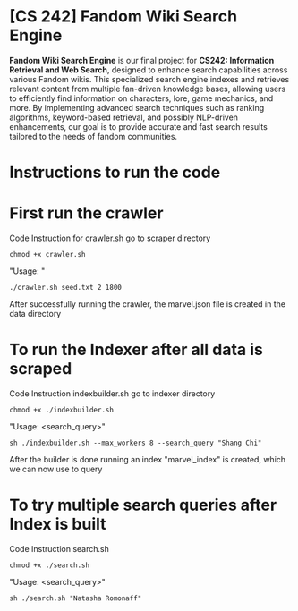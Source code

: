 # [CS 242] Fandom Wiki Search Engine
**Fandom Wiki Search Engine** is our final project for **CS242: Information Retrieval and Web Search**, designed to enhance search capabilities across various Fandom wikis. This specialized search engine indexes and retrieves relevant content from multiple fan-driven knowledge bases, allowing users to efficiently find information on characters, lore, game mechanics, and more. By implementing advanced search techniques such as ranking algorithms, keyword-based retrieval, and possibly NLP-driven enhancements, our goal is to provide accurate and fast search results tailored to the needs of fandom communities.
# Instructions to run the code

# First run the crawler
Code Instruction for crawler.sh
go to scraper directory

`chmod +x crawler.sh`

"Usage: <seed-file> <max-depth> <time-limit>"

`./crawler.sh seed.txt 2 1800`

After successfully running the crawler, the marvel.json file is created in the data directory

# To run the Indexer after all data is scraped
Code Instruction indexbuilder.sh
go to indexer directory

`chmod +x ./indexbuilder.sh`

"Usage: <max-workers for multithreading> <search_query>"

`sh ./indexbuilder.sh --max_workers 8 --search_query "Shang Chi"`

After the builder is done running an index "marvel_index" is created, which we can now use to query

# To try multiple search queries after Index is built
Code Instruction search.sh 

`chmod +x ./search.sh`

"Usage: <search_query>"

`sh ./search.sh "Natasha Romonaff"`
